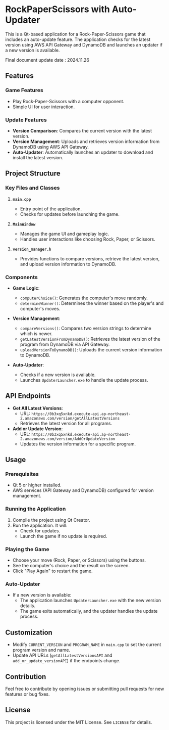 
# RockPaperScissors with Auto-Updater

This is a Qt-based application for a Rock-Paper-Scissors game that includes an auto-update feature. The application checks for the latest version using AWS API Gateway and DynamoDB and launches an updater if a new version is available.

Final document update date : 2024.11.26

## Features

### Game Features
- Play Rock-Paper-Scissors with a computer opponent.
- Simple UI for user interaction.

### Update Features
- **Version Comparison**: Compares the current version with the latest version.
- **Version Management**: Uploads and retrieves version information from DynamoDB using AWS API Gateway.
- **Auto-Updater**: Automatically launches an updater to download and install the latest version.

## Project Structure

### Key Files and Classes
1. **`main.cpp`**
   - Entry point of the application.
   - Checks for updates before launching the game.

2. **`MainWindow`**
   - Manages the game UI and gameplay logic.
   - Handles user interactions like choosing Rock, Paper, or Scissors.

3. **`version_manager.h`**
   - Provides functions to compare versions, retrieve the latest version, and upload version information to DynamoDB.

### Components
- **Game Logic**:
  - `computerChoice()`: Generates the computer's move randomly.
  - `determineWinner()`: Determines the winner based on the player's and computer's moves.

- **Version Management**:
  - `compareVersions()`: Compares two version strings to determine which is newer.
  - `getLatestVersionFromDynamoDB()`: Retrieves the latest version of the program from DynamoDB via API Gateway.
  - `uploadVersionToDynamoDB()`: Uploads the current version information to DynamoDB.

- **Auto-Updater**:
  - Checks if a new version is available.
  - Launches `UpdaterLauncher.exe` to handle the update process.

## API Endpoints
- **Get All Latest Versions**:
  - URL: `https://0b3xq5xnkd.execute-api.ap-northeast-2.amazonaws.com/version/getAllLatestVersions`
  - Retrieves the latest version for all programs.
- **Add or Update Version**:
  - URL: `https://0b3xq5xnkd.execute-api.ap-northeast-2.amazonaws.com/version/AddOrUpdateVersion`
  - Updates the version information for a specific program.

## Usage

### Prerequisites
- Qt 5 or higher installed.
- AWS services (API Gateway and DynamoDB) configured for version management.

### Running the Application
1. Compile the project using Qt Creator.
2. Run the application. It will:
   - Check for updates.
   - Launch the game if no update is required.

### Playing the Game
- Choose your move (Rock, Paper, or Scissors) using the buttons.
- See the computer's choice and the result on the screen.
- Click "Play Again" to restart the game.

### Auto-Updater
- If a new version is available:
  - The application launches `UpdaterLauncher.exe` with the new version details.
  - The game exits automatically, and the updater handles the update process.

## Customization
- Modify `CURRENT_VERSION` and `PROGRAM_NAME` in `main.cpp` to set the current program version and name.
- Update API URLs (`getAllLatestVersionsAPI` and `add_or_update_versionAPI`) if the endpoints change.

## Contribution
Feel free to contribute by opening issues or submitting pull requests for new features or bug fixes.

## License
This project is licensed under the MIT License. See `LICENSE` for details.

